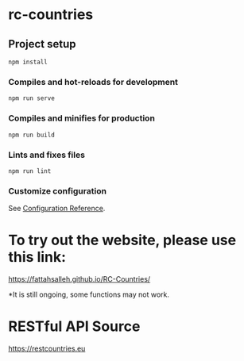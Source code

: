# rc-countries

## Project setup
```
npm install
```

### Compiles and hot-reloads for development
```
npm run serve
```

### Compiles and minifies for production
```
npm run build
```

### Lints and fixes files
```
npm run lint
```

### Customize configuration
See [Configuration Reference](https://cli.vuejs.org/config/).

# To try out the website, please use this link:
https://fattahsalleh.github.io/RC-Countries/

*It is still ongoing, some functions may not work.

# RESTful API Source
https://restcountries.eu
